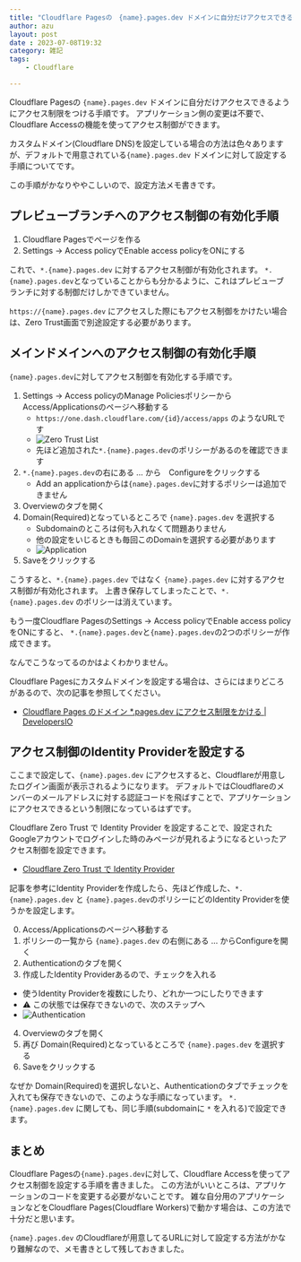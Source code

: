 ```yaml
---
title: "Cloudflare Pagesの　{name}.pages.dev ドメインに自分だけアクセスできるようにアクセス制限をつける手順"
author: azu
layout: post
date : 2023-07-08T19:32
category: 雑記
tags:
    - Cloudflare

---
```


Cloudflare Pagesの `{name}.pages.dev` ドメインに自分だけアクセスできるようにアクセス制限をつける手順です。
アプリケーション側の変更は不要で、Cloudflare Accessの機能を使ってアクセス制御ができます。

カスタムドメイン(Cloudflare DNS)を設定している場合の方法は色々ありますが、デフォルトで用意されている`{name}.pages.dev` ドメインに対して設定する手順についてです。

この手順がかなりややこしいので、設定方法メモ書きです。

## プレビューブランチへのアクセス制御の有効化手順

1. Cloudflare Pagesでページを作る
2. Settings -> Access policyでEnable access policyをONにする

これで、`*.{name}.pages.dev` に対するアクセス制御が有効化されます。
`*.{name}.pages.dev`となっていることからも分かるように、これはプレビューブランチに対する制御だけしかできていません。

`https://{name}.pages.dev` にアクセスした際にもアクセス制御をかけたい場合は、Zero Trust画面で別途設定する必要があります。

## メインドメインへのアクセス制御の有効化手順

`{name}.pages.dev`に対してアクセス制御を有効化する手順です。

1. Settings -> Access policyのManage PoliciesポリシーからAccess/Applicationsのページへ移動する
    - `https://one.dash.cloudflare.com/{id}/access/apps` のようなURLです
    - ![Zero Trust List](https://efcl.info/wp-content/uploads/2023/07/08-1688812728.png)
    - 先ほど追加された`*.{name}.pages.dev`のポリシーがあるのを確認できます
2. `*.{name}.pages.dev`の右にある … から　Configureをクリックする
    - Add an applicationからは`{name}.pages.dev`に対するポリシーは追加できません
3. Overviewのタブを開く
4. Domain(Required)となっているところで `{name}.pages.dev` を選択する
    - Subdomainのところは何も入れなくて問題ありません
    - 他の設定をいじるときも毎回このDomainを選択する必要があります
    - ![Application](https://efcl.info/wp-content/uploads/2023/07/08-1688813031.png)
5. Saveをクリックする

こうすると、`*.{name}.pages.dev` ではなく `{name}.pages.dev` に対するアクセス制御が有効化されます。
上書き保存してしまったことで、`*.{name}.pages.dev` のポリシーは消えています。

もう一度Cloudflare PagesのSettings -> Access policyでEnable access policyをONにすると、
`*.{name}.pages.dev`と`{name}.pages.dev`の2つのポリシーが作成できます。

なんでこうなってるのかはよくわかりません。

Cloudflare Pagesにカスタムドメインを設定する場合は、さらにはまりどころがあるので、次の記事を参照してください。

- [Cloudflare Pages のドメイン *.pages.dev にアクセス制限をかける | DevelopersIO](https://dev.classmethod.jp/articles/cloudflare-pages-access/)

## アクセス制御のIdentity Providerを設定する

ここまで設定して、`{name}.pages.dev` にアクセスすると、Cloudflareが用意したログイン画面が表示されるようになります。
デフォルトではCloudflareのメンバーのメールアドレスに対する認証コードを飛ばすことで、アプリケーションにアクセスできるという制限になっているはずです。

Cloudflare Zero Trust で Identity Provider を設定することで、設定されたGoogleアカウントでログインした時のみページが見れるようになるといったアクセス制御を設定できます。

- [Cloudflare Zero Trust で Identity Provider](https://egashira.dev/blog/uses-google-oauth-for-cloudflare-pages)

記事を参考にIdentity Providerを作成したら、先ほど作成した、`*.{name}.pages.dev` と `{name}.pages.dev`のポリシーにどのIdentity Providerを使うかを設定します。

0. Access/Applicationsのページへ移動する
1. ポリシーの一覧から `{name}.pages.dev` の右側にある … からConfigureを開く
2. Authenticationのタブを開く
3. 作成したIdentity Providerあるので、チェックを入れる
  - 使うIdentity Providerを複数にしたり、どれか一つにしたりできます
  - ⚠️ この状態では保存できないので、次のステップへ
  - ![Authentication](https://efcl.info/wp-content/uploads/2023/07/08-1688813931.png)
4. Overviewのタブを開く
5. 再び Domain(Required)となっているところで `{name}.pages.dev` を選択する
6. Saveをクリックする

なぜか Domain(Required)を選択しないと、Authenticationのタブでチェックを入れても保存できないので、このような手順になっています。
`*.{name}.pages.dev` に関しても、同じ手順(subdomainに `*` を入れる)で設定できます。

## まとめ

Cloudflare Pagesの`{name}.pages.dev`に対して、Cloudflare Accessを使ってアクセス制御を設定する手順を書きました。
この方法がいいところは、アプリケーションのコードを変更する必要がないことです。
雑な自分用のアプリケーションなどをCloudflare Pages(Cloudflare Workers)で動かす場合は、この方法で十分だと思います。

`{name}.pages.dev` のCloudflareが用意してるURLに対して設定する方法がかなり難解なので、メモ書きとして残しておきました。